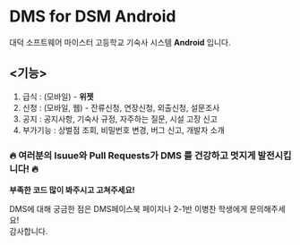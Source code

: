 # DMS for DSM Android
대덕 소프트웨어 마이스터 고등학교 기숙사 시스템 **Android** 입니다.

## <기능>  
1. 급식 : (모바일) -  **위젯**
2. 신청 : (모바일, 웹) - 잔류신청, 연장신청, 외출신청, 설문조사
3. 공지 : 공지사항, 기숙사 규정, 자주하는 질문, 시설 고장 신고
4. 부가기능 : 상벌점 조회, 비밀번호 변경, 버그 신고, 개발자 소개  

### 🔥 여러분의 Isuue와 Pull Requests가 **DMS** 를 건강하고 멋지게 발전시킵니다! 🔥
**부족한 코드 많이 봐주시고 고쳐주세요!**  

DMS에 대해 궁금한 점은 DMS페이스북 페이지나 2-1반 이병찬 학생에게 문의해주세요!  
감사합니다.

